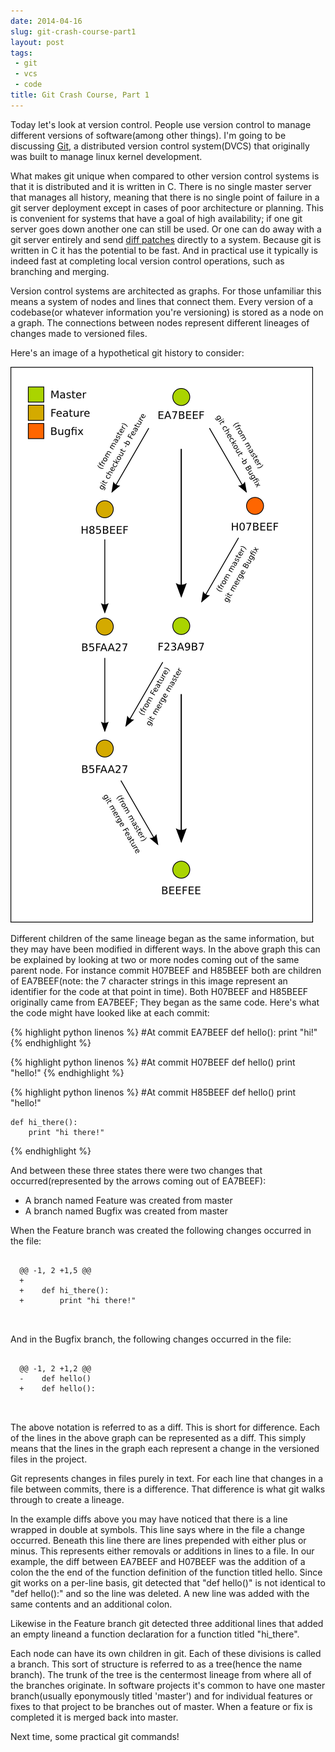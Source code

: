 ```yaml
---
date: 2014-04-16
slug: git-crash-course-part1
layout: post
tags:
 - git
 - vcs
 - code
title: Git Crash Course, Part 1
---
```


Today let's look at version control. People use version control to manage different versions of software(among other things). I'm going to be discussing <a href="http://en.wikipedia.org/wiki/Git_%28software%29">Git</a>, a distributed version control system(DVCS) that originally was built to manage linux kernel development.


What makes git unique when compared to other version control systems is that it is distributed and it is written in C. There is no single master server that manages all history, meaning that there is no single point of failure in a git server deployment except in cases of poor architecture or planning. This is convenient for systems that have a goal of high availability; if one git server goes down another one can still be used. Or one can do away with a git server entirely and send <a href="http://en.wikipedia.org/wiki/Diff">diff patches</a> directly to a system. Because git is written in C it has the potential to be fast. And in practical use it typically is indeed fast at completing local version control operations, such as branching and merging.


Version control systems are architected as graphs. For those unfamiliar this means a system of nodes and lines that connect them. Every version of a codebase(or whatever information you're versioning) is stored as a node on a graph. The connections between nodes represent different lineages of changes made to versioned files.


Here's an image of a hypothetical git history to consider:


<div class="img-wrapper"><img src="/img/git-01.png" title="Lineages in Version Control"></div>


Different children of the same lineage began as the same information, but they may have been modified in different ways. In the above graph this can be explained by looking at two or more nodes coming out of the same parent node. For instance commit H07BEEF and H85BEEF both are children of EA7BEEF(note: the 7 character strings in this image represent an identifier for the code at that point in time). Both H07BEEF and H85BEEF originally came from EA7BEEF; They began as the same code. Here's what the code might have looked like at each commit:

{% highlight python linenos %}
    #At commit EA7BEEF
    def hello():
        print "hi!"
{% endhighlight %}


<p></p>


{% highlight python linenos %}
    #At commit H07BEEF
    def hello()
        print "hello!"
{% endhighlight %}


<p></p>


{% highlight python linenos %}
    #At commit H85BEEF
    def hello()
        print "hello!"

    def hi_there():
        print "hi there!"
{% endhighlight %}


And between these three states there were two changes that occurred(represented by the arrows coming out of EA7BEEF): 
 * A branch named Feature was created from master
 * A branch named Bugfix was created from master


When the Feature branch was created the following changes occurred in the file:


<div class="highlight">
    <pre>
        <code class="git">
  <span class="header">@@ -1, 2 +1,5 @@</span>
  <span class="add">+   </span>
  <span class="add">+    def hi_there():</span>
  <span class="add">+        print "hi there!"</span>
        </code>
    </pre>
</div>


And in the Bugfix branch, the following changes occurred in the file:


<div class="highlight">
    <pre>
        <code class="git">
  <span class="header">@@ -1, 2 +1,2 @@</span>
  <span class="remove">-    def hello()</span>
  <span class="add">+    def hello():</span>
        </code>
    </pre>
</div>


The above notation is referred to as a diff. This is short for difference. Each of the lines in the above graph can be represented as a diff. This simply means that the lines in the graph each represent a change in the versioned files in the project.


Git represents changes in files purely in text. For each line that changes in a file between commits, there is a difference. That difference is what git walks through to create a lineage.


In the example diffs above you may have noticed that there is a line wrapped in double at symbols. This line says where in the file a change occurred. Beneath this line there are lines prepended with either plus or minus. This represents either removals or additions in lines to a file. In our example, the diff between EA7BEEF and H07BEEF was the addition of a colon the the end of the function definition of the function titled hello. Since git works on a per-line basis, git detected that "def hello()" is not identical to "def hello():" and so the line was deleted. A new line was added with the same contents and an additional colon.


Likewise in the Feature branch git detected three additional lines that added an empty lineand a function declaration for a function titled "hi_there". 


Each node can have its own children in git. Each of these divisions is called a branch. This sort of structure is referred to as a tree(hence the name branch). The trunk of the tree is the centermost lineage from where all of the branches originate. In software projects it's common to have one master branch(usually eponymously titled 'master') and for individual features or fixes to that project to be branches out of master. When a feature or fix is completed it is merged back into master.


Next time, some practical git commands!
